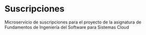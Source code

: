 # Suscripciones
Microservicio de suscripciones para el proyecto de la asignatura de Fundamentos de Ingeniería del Software para Sistemas Cloud
